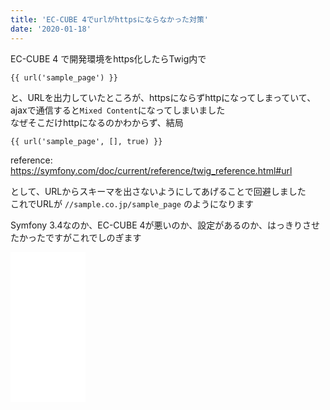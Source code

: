 ```yaml
---
title: 'EC-CUBE 4でurlがhttpsにならなかった対策'
date: '2020-01-18'
---
```


EC-CUBE 4 で開発環境をhttps化したらTwig内で

```
{{ url('sample_page') }}
```

と、URLを出力していたところが、httpsにならずhttpになってしまっていて、ajaxで通信すると`Mixed Content`になってしまいました  
なぜそこだけhttpになるのかわからず、結局

```
{{ url('sample_page', [], true) }}
```

reference: https://symfony.com/doc/current/reference/twig_reference.html#url

として、URLからスキーマを出さないようにしてあげることで回避しました  
これでURLが `//sample.co.jp/sample_page` のようになります

Symfony 3.4なのか、EC-CUBE 4が悪いのか、設定があるのか、はっきりさせたかったですがこれでしのぎます

<iframe style="width:120px;height:240px;" marginwidth="0" marginheight="0" scrolling="no" frameborder="0" src="//rcm-fe.amazon-adsystem.com/e/cm?lt1=_blank&bc1=000000&IS2=1&bg1=FFFFFF&fc1=000000&lc1=0000FF&t=freks-22&language=ja_JP&o=9&p=8&l=as4&m=amazon&f=ifr&ref=as_ss_li_til&asins=4899774885&linkId=568393988a24b8994fce4b2496f8f03f"></iframe>